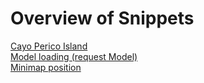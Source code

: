 # Overview of Snippets

[Cayo Perico Island](cayo-perico.md) \
[Model loading (request Model)](request-model.md) \
[Minimap position](minimap-position.md)
